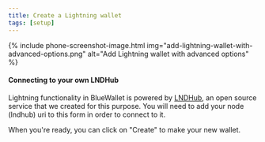 ```yaml
---
title: Create a Lightning wallet
tags: [setup]
---
```



{% include phone-screenshot-image.html img="add-lightning-wallet-with-advanced-options.png" alt="Add Lightning wallet with advanced options" %}

#### Connecting to your own LNDHub

Lightning functionality in BlueWallet is powered by [LNDHub](http://lndhub.io/), an open source service that we created for this purpose. You will need to add your node (lndhub) uri to this form in order to connect to it.


When you're ready, you can click on "Create" to make your new wallet.


